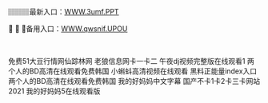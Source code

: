 <p>
	🏽🏽🏽最新入口：<a href="http://www.baidu.com/link?url=6MA2SWnO3Raqke39an_0PUxosM6ZrUGzi1BN9tNnlPW&wd">WWW.3umf.PPT</a> 
	<p>
		🦪
🦪
🦪备用入口：<a href="http://www.baidu.com/link?url=6MA2SWnO3Raqke39an_0PUxosM6ZrUGzi1BN9tNnlPW&wd">WWW.qwsnif.UPOU</a> 
	</p>
	<p>
		<br />
	</p>
	<p>
		免费51大豆行情网仙踪林网
老狼信息网卡一卡二
午夜dj视频完整版在线观看1
两个人的BD高清在线观看免费韩国
小蝌蚪高清视频在线观看
黑料正能量index入口
两个人的BD高清在线观看免费韩国
我的好妈妈中文字幕
国产不卡1卡2卡三卡网站2021
我的好妈妈5在线观看版
	</p>
